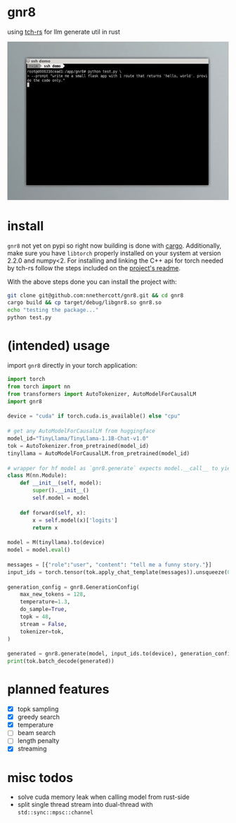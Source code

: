 # gnr8

using [tch-rs](https://github.com/LaurentMazare/tch-rs) for llm generate util in rust

![alt text](https://github.com/nnethercott/gnr8/blob/main/media/demo.gif?raw=true)

# install 
`gnr8` not yet on pypi so right now building is done with [cargo](https://www.rust-lang.org/tools/install). Additionally, make sure you have `libtorch` properly installed on your system at version 2.2.0 and numpy<2. For installing and linking the C++ api for torch needed by tch-rs follow the steps included on the [project's readme](https://github.com/LaurentMazare/tch-rs).

With the above steps done you can install the project with:
```bash 
git clone git@github.com:nnethercott/gnr8.git && cd gnr8
cargo build && cp target/debug/libgnr8.so gnr8.so
echo "testing the package..."
python test.py
```

# (intended) usage

import `gnr8` directly in your torch application:

```python
import torch
from torch import nn
from transformers import AutoTokenizer, AutoModelForCausalLM
import gnr8

device = "cuda" if torch.cuda.is_available() else "cpu"

# get any AutoModelForCausalLM from huggingface 
model_id="TinyLlama/TinyLlama-1.1B-Chat-v1.0"
tok = AutoTokenizer.from_pretrained(model_id)
tinyllama = AutoModelForCausalLM.from_pretrained(model_id)

# wrapper for hf model as `gnr8.generate` expects model.__call__ to yield logits not dict 
class M(nn.Module):
    def __init__(self, model):
        super().__init__()
        self.model = model

    def forward(self, x):
        x = self.model(x)['logits']
        return x 

model = M(tinyllama).to(device)
model = model.eval()

messages = [{"role":"user", "content": "tell me a funny story."}]
input_ids = torch.tensor(tok.apply_chat_template(messages)).unsqueeze(0)

generation_config = gnr8.GenerationConfig(
    max_new_tokens = 128, 
    temperature=1.3,
    do_sample=True, 
    topk = 48,
    stream = False,
    tokenizer=tok,
)

generated = gnr8.generate(model, input_ids.to(device), generation_config)
print(tok.batch_decode(generated))
```

# planned features
- [x] topk sampling
- [x] greedy search
- [x] temperature
- [ ] beam search
- [ ] length penalty
- [x] streaming

# misc todos 
* solve cuda memory leak when calling model from rust-side 
* split single thread stream into dual-thread with `std::sync::mpsc::channel`
